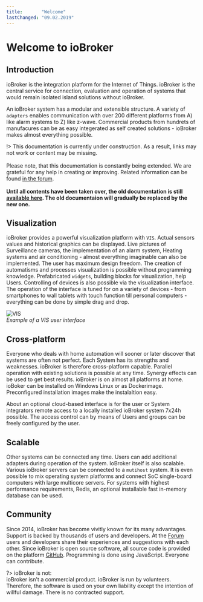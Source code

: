 ```yaml
---
title:       "Welcome"
lastChanged: "09.02.2019"
---
```


# Welcome to ioBroker

## Introduction

ioBroker is the integration platform for the Internet of Things.
ioBroker is the central service for connection, evaluation and operation
of systems that would remain isolated island solutions without ioBroker.

An ioBroker system has a modular and extensible structure. A variety of
 `adapters` enables communication with over 200 different platforms
from A) like alarm systems to Z) like z-wave. Commercial products from 
hundrets of manufacures can be as easy integerated as
self created solutions - ioBroker makes almost everything possible.

!> This documentation is currently under construction. As a result, links
   may not work or content may be missing. 
   <br><br>
   Please note, that this documentation is constantly being extended. We
   are grateful for any help in creating or improving. Related information 
   can be found [in the forum][].
   <br><br>
   **Until all contents have been taken over, the old documentation is 
   still [available here][]. The old documentaion will gradually 
   be replaced by the new one.**

## Visualization

ioBroker provides a powerful visualization platform with `VIS`.
Actual sensors values and historical graphics can be displayed. 
Live pictures of Surveillance cameras, the implementation of an alarm system,
Heating systems and air conditioning - almost everything imaginable
can also be implemented. The user has maximum
design freedom. The creation of automatisms and processes
visualization is possible without programming knowledge.
Prefabricated `widgets`, building blocks for visualization, help
Users. Controlling of devices is also possible via the visualization 
interface. The operation of the interface is tuned for on a variety 
of devices - from smartphones to wall tablets with touch function 
till personal computers - everything can be done by simple drag 
and drop.

![VIS](/media/vis2.png ':size=600')  
*Example of a VIS user interface*

## Cross-platform

Everyone who deals with home automation will sooner or later
discover that systems are often not perfect. Each
System has its strengths and weaknesses. ioBroker is therefore
cross-platform capable. Parallel operation with existing solutions
is possible at any time. Synergy effects can be used to get
best results. ioBroker is on almost all platforms at home. 
ioBoker can be installed on Windows Linux or as Dockerimage. 
Preconfigured installation images make the instalaltion
easy.

About an optional cloud-based interface is for the user or
System integrators remote access to a locally installed
ioBroker system 7x24h possible. The access control can by means of
Users and groups can be freely configured by the user.

## Scalable

Other systems can be connected any time. Users can add additional 
adapters during operation of the system. IoBroker itself is also scalable. 
Various ioBroker servers
can be connected to a `mutihost` system. It is even possible
to mix operating system platforms and connect SoC single-board 
computers with large multicore servers.
For systems with highest performance requirements, Redis, an
optional installable fast in-memory database can be used.

## Community

Since 2014, ioBroker has become vivitly known for its many advantages.
Support is backed by thousands of users and developers. At the 
[Forum](https://forum.iobroker.net) users and developers
share their experiences and suggestions with each other. Since ioBroker
is open source software, all source code is provided on the platform
[GitHub](https://github.com/iobroker/iobroker). Programming is done 
using JavaScript. Everyone can contribute.

?> ioBroker is not:  
   ioBroker isn't a commercial product. ioBroker is run by volunteers. 
   Therefore, the software is used on your own liability except the intention 
   of willful damage. There is no contracted support.

[in the forum]: https://forum.iobroker.net/viewtopic.php?f=8&t=16933
[available here]: http://www.iobroker.net/docu/?lang=en